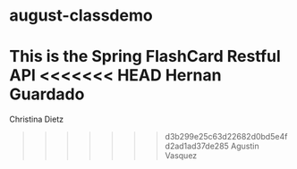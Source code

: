 # august-classdemo
This is the Spring FlashCard Restful API
<<<<<<< HEAD
Hernan Guardado
=======
Christina Dietz
>>>>>>> d3b299e25c63d22682d0bd5e4fd2ad1ad37de285
Agustin Vasquez